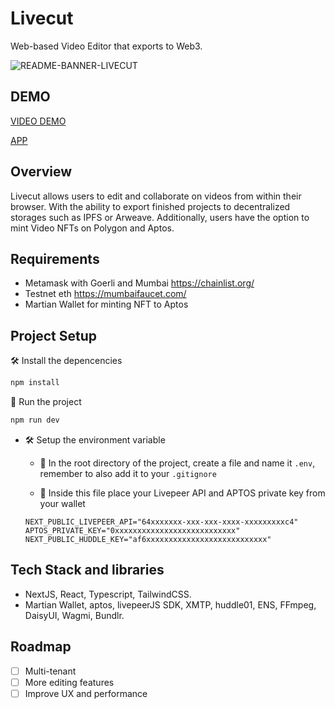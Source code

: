 # Livecut
Web-based Video Editor that exports to Web3.

![README-BANNER-LIVECUT](https://user-images.githubusercontent.com/36173828/211163606-b46d4738-dc7f-4825-b059-0e3f234f8045.png)

## DEMO

[VIDEO DEMO](PLACEHOLDER)

[APP](https://livecut.vercel.app/)

## Overview  

Livecut allows users to edit and collaborate on videos from within their browser. With the ability to export finished projects to decentralized storages such as IPFS or Arweave. Additionally, users have the option to mint Video NFTs on Polygon and Aptos.

## Requirements

- Metamask with Goerli and Mumbai https://chainlist.org/
- Testnet eth https://mumbaifaucet.com/
- Martian Wallet for minting NFT to Aptos

## Project Setup

 🛠 Install the depencencies

```sh
npm install
```

🏃 Run the project

```sh
npm run dev
```

- 🛠 Setup the environment variable

  - 🤫 In the root directory of the project, create a file and name it `.env`, remember to also add it to your `.gitignore`

  - 📝 Inside this file place your Livepeer API and APTOS private key from your wallet

   `NEXT_PUBLIC_LIVEPEER_API="64xxxxxxx-xxx-xxx-xxxx-xxxxxxxxxc4"`
   `APTOS_PRIVATE_KEY="0xxxxxxxxxxxxxxxxxxxxxxxxxxx"`
   `NEXT_PUBLIC_HUDDLE_KEY="af6xxxxxxxxxxxxxxxxxxxxxxxxxxx"`

## Tech Stack and libraries

- NextJS, React, Typescript, TailwindCSS.
- Martian Wallet, aptos, livepeerJS SDK, XMTP, huddle01, ENS, FFmpeg, DaisyUI, Wagmi, Bundlr.

## Roadmap  

- [ ] Multi-tenant
- [ ] More editing features
- [ ] Improve UX and performance
